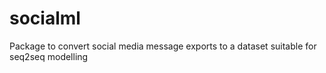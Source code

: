 # socialml
Package to convert social media message exports to a dataset suitable for seq2seq modelling
